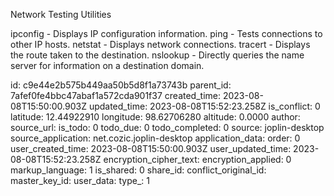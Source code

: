 Network Testing Utilities

ipconfig - Displays IP configuration information.
ping - Tests connections to other IP hosts.
netstat - Displays network connections.
tracert - Displays the route taken to the destination.
nslookup - Directly queries the name server for information on a destination domain.

id: c9e44e2b575b449aa50b5d8f1a73743b
parent_id: 7afef0fe4bbc47abaf1a572cda901f37
created_time: 2023-08-08T15:50:00.903Z
updated_time: 2023-08-08T15:52:23.258Z
is_conflict: 0
latitude: 12.44922910
longitude: 98.62706280
altitude: 0.0000
author: 
source_url: 
is_todo: 0
todo_due: 0
todo_completed: 0
source: joplin-desktop
source_application: net.cozic.joplin-desktop
application_data: 
order: 0
user_created_time: 2023-08-08T15:50:00.903Z
user_updated_time: 2023-08-08T15:52:23.258Z
encryption_cipher_text: 
encryption_applied: 0
markup_language: 1
is_shared: 0
share_id: 
conflict_original_id: 
master_key_id: 
user_data: 
type_: 1